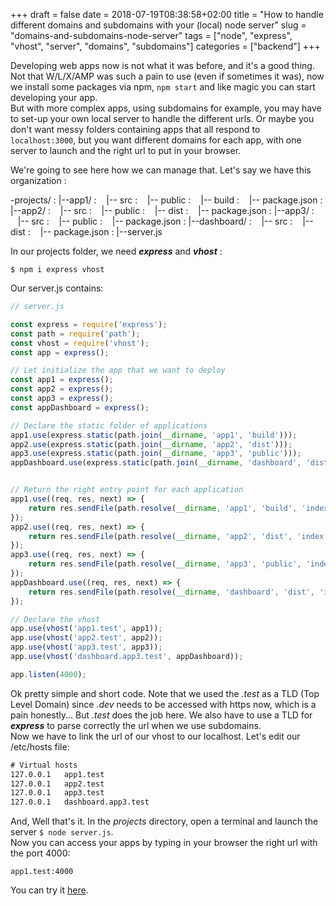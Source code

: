 +++ 
draft = false
date = 2018-07-19T08:38:58+02:00
title = "How to handle different domains and subdomains with your (local) node server"
slug = "domains-and-subdomains-node-server" 
tags = ["node", "express", "vhost", "server", "domains", "subdomains"]
categories = ["backend"]
+++

Developing web apps now is not what it was before, and it's a good thing. Not that W/L/X/AMP was such a pain to use (even if sometimes it was), now we install some packages via npm, `npm start` and like magic you can start developing your app.  
But with more complex apps, using subdomains for example, you may have to set-up your own local server to handle the different urls. Or maybe you don't want messy folders containing apps that all respond to `localhost:3000`, but you want different domains for each app, with one server to launch and the right url to put in your browser.

We're going to see here how we can manage that. Let's say we have this organization :

-projects/
: |--app1/
: &nbsp;&nbsp;&nbsp;|-- src
: &nbsp;&nbsp;&nbsp;|-- public
: &nbsp;&nbsp;&nbsp;|-- build
: &nbsp;&nbsp;&nbsp;|-- package.json
: |--app2/
: &nbsp;&nbsp;&nbsp;|-- src
: &nbsp;&nbsp;&nbsp;|-- public
: &nbsp;&nbsp;&nbsp;|-- dist
: &nbsp;&nbsp;&nbsp;|-- package.json
: |--app3/
: &nbsp;&nbsp;&nbsp;|-- src
: &nbsp;&nbsp;&nbsp;|-- public
: &nbsp;&nbsp;&nbsp;|-- package.json
: |--dashboard/
: &nbsp;&nbsp;&nbsp;|-- src
: &nbsp;&nbsp;&nbsp;|-- dist
: &nbsp;&nbsp;&nbsp;|-- package.json
: |--server.js

In our projects folder, we need __*express*__ and __*vhost*__ :

```
$ npm i express vhost
```

Our server.js contains: 

```javascript
// server.js

const express = require('express');
const path = require('path');
const vhost = require('vhost');
const app = express();

// Let initialize the app that we want to deploy
const app1 = express();
const app2 = express();
const app3 = express();
const appDashboard = express();

// Declare the static folder of applications
app1.use(express.static(path.join(__dirname, 'app1', 'build')));
app2.use(express.static(path.join(__dirname, 'app2', 'dist')));
app3.use(express.static(path.join(__dirname, 'app3', 'public')));
appDashboard.use(express.static(path.join(__dirname, 'dashboard', 'dist')));


// Return the right entry point for each application
app1.use((req, res, next) => {
    return res.sendFile(path.resolve(__dirname, 'app1', 'build', 'index.html'));
});
app2.use((req, res, next) => {
    return res.sendFile(path.resolve(__dirname, 'app2', 'dist', 'index.html'));
});
app3.use((req, res, next) => {
    return res.sendFile(path.resolve(__dirname, 'app3', 'public', 'index.html'));
});
appDashboard.use((req, res, next) => {
    return res.sendFile(path.resolve(__dirname, 'dashboard', 'dist', 'index.html'));
});

// Declare the vhost
app.use(vhost('app1.test', app1));
app.use(vhost('app2.test', app2));
app.use(vhost('app3.test', app3));
app.use(vhost('dashboard.app3.test', appDashboard));

app.listen(4000);
```
Ok pretty simple and short code. Note that we used the _.test_ as a TLD (Top Level Domain) since _.dev_ needs to be accessed with https now, which is a pain honestly... But _.test_ does the job here. We also have to use a TLD for __*express*__ to parse correctly the url when we use subdomains.  
Now we have to link the url of our vhost to our localhost. Let's edit our /etc/hosts file: 

```txt
# Virtual hosts
127.0.0.1   app1.test
127.0.0.1   app2.test
127.0.0.1   app3.test
127.0.0.1   dashboard.app3.test
```

And, Well that's it. In the _projects_ directory, open a terminal and launch the server `$ node server.js`.  
Now you can access your apps by typing in your browser the right url with the port 4000:
```
app1.test:4000
```

You can try it [here](https://github.com/rdhox/domains-and-subdomains-node-server.git).

